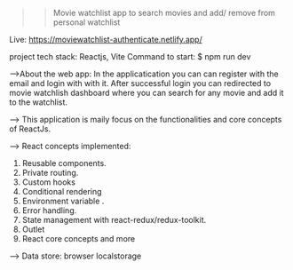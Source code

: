 >> Movie watchlist app to search movies and add/ remove from personal watchlist

Live: https://moviewatchlist-authenticate.netlify.app/

project tech stack: Reactjs, Vite
Command to start: $ npm run dev

-->About the web app:
In the applicatication you can can register with the email and login with with it.
After successful login you can redirected to movie watchlish dashboard where you can search for any movie and add it to the watchlist.

--> This application is maily focus on the functionalities and core concepts of ReactJs.

--> React concepts implemented:
1. Reusable components.
2. Private routing.
3. Custom hooks
4. Conditional rendering
5. Environment variable .
6. Error handling.
7. State management with react-redux/redux-toolkit.
8. Outlet
9. React core concepts and more

--> Data store: browser localstorage 



